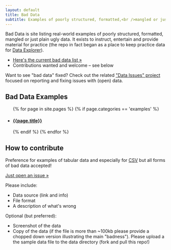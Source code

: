 ```yaml
---
layout: default
title: Bad Data
subtitle: Examples of poorly structured, formatted,<br />mangled or just plain ugly data
---
```


Bad Data is site listing real-world examples of poorly structured, formatted, mangled or just plain ugly data. It exists to instruct, entertain and provide material for practice (the repo in fact began as a place to keep practice data for [Data Explorer][explorer]).

* [Here's the current bad data list &raquo;][list]
* Contributions wanted and welcome &ndash; see below

Want to see "bad data" fixed? Check out the related ["Data Issues"
project][dataissues] focused on reporting and fixing issues with (open) data.


[list]: https://github.com/okfn/bad-data/issues
[explorer]: http://explorer.okfnlabs.org/
[csv]: http://data.okfn.org/standards/csv
[new]: https://github.com/okfn/bad-data/issues/new
[dataissues]: https://github.com/datasets/issues

## Bad Data Examples

<div class="results">
  <ul>
  {% for page in site.pages %}
  {% if page.categories == 'examples' %}
    <li><h4><a href="{{site.baseurl}}{{page.url | replace:'index.html',''}}">{{page.title}}</a></h4></li>
  {% endif %}
  {% endfor %}
  </ul>
</div>

## How to contribute

Preference for examples of tabular data and especially for [CSV][csv] but all
forms of bad data accepted!

[Just open an issue &raquo;][new]

Please include:

* Data source (link and info)
* File format
* A description of what's wrong

Optional (but preferred):

* Screenshot of the data
* Copy of the data (if the file is more than ~100kb please provide a chopped down version illustrating the main "badness"). Please upload a the sample data file to the data directory (fork and pull this repo!)

